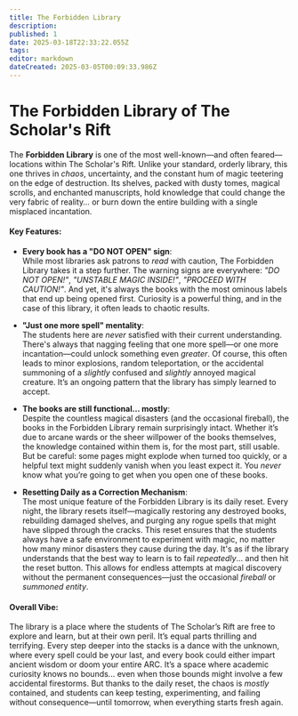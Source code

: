 ```yaml
---
title: The Forbidden Library
description: 
published: 1
date: 2025-03-18T22:33:22.055Z
tags: 
editor: markdown
dateCreated: 2025-03-05T00:09:33.986Z
---
```


# The Forbidden Library of The Scholar's Rift

The **Forbidden Library** is one of the most well-known—and often feared—locations within The Scholar's Rift. Unlike your standard, orderly library, this one thrives in *chaos*, uncertainty, and the constant hum of magic teetering on the edge of destruction. Its shelves, packed with dusty tomes, magical scrolls, and enchanted manuscripts, hold knowledge that could change the very fabric of reality… or burn down the entire building with a single misplaced incantation.

#### **Key Features:**

- **Every book has a "DO NOT OPEN" sign**:  
  While most libraries ask patrons to *read* with caution, The Forbidden Library takes it a step further. The warning signs are everywhere: *"DO NOT OPEN!"*, *"UNSTABLE MAGIC INSIDE!"*, *"PROCEED WITH CAUTION!"*. And yet, it's always the books with the most ominous labels that end up being opened first. Curiosity is a powerful thing, and in the case of this library, it often leads to chaotic results.

- **"Just one more spell" mentality**:  
  The students here are *never* satisfied with their current understanding. There's always that nagging feeling that one more spell—or one more incantation—could unlock something even *greater*. Of course, this often leads to minor explosions, random teleportation, or the accidental summoning of a *slightly* confused and *slightly* annoyed magical creature. It’s an ongoing pattern that the library has simply learned to accept.

- **The books are still functional… mostly**:  
  Despite the countless magical disasters (and the occasional fireball), the books in the Forbidden Library remain surprisingly intact. Whether it’s due to arcane wards or the sheer willpower of the books themselves, the knowledge contained within them is, for the most part, still usable. But be careful: some pages might explode when turned too quickly, or a helpful text might suddenly vanish when you least expect it. You *never* know what you’re going to get when you open one of these books.

- **Resetting Daily as a Correction Mechanism**:  
  The most unique feature of the Forbidden Library is its daily reset. Every night, the library resets itself—magically restoring any destroyed books, rebuilding damaged shelves, and purging any rogue spells that might have slipped through the cracks. This reset ensures that the students always have a safe environment to experiment with magic, no matter how many minor disasters they cause during the day. It's as if the library understands that the best way to learn is to fail *repeatedly*... and then hit the reset button. This allows for endless attempts at magical discovery without the permanent consequences—just the occasional *fireball* or *summoned entity*.

#### **Overall Vibe:**
The library is a place where the students of The Scholar’s Rift are free to explore and learn, but at their own peril. It’s equal parts thrilling and terrifying. Every step deeper into the stacks is a dance with the unknown, where every spell could be your last, and every book could either impart ancient wisdom or doom your entire ARC. It’s a space where academic curiosity knows no bounds... even when those bounds might involve a few accidental firestorms. But thanks to the daily reset, the chaos is *mostly* contained, and students can keep testing, experimenting, and failing without consequence—until tomorrow, when everything starts fresh again.
